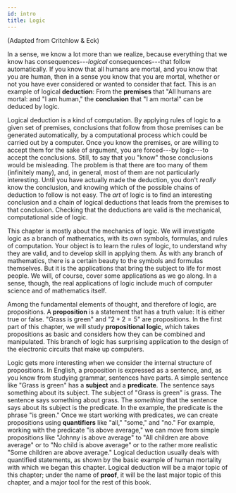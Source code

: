 ```yaml
---
id: intro
title: Logic
---
```


(Adapted from Critchlow & Eck)

In a sense, we know a lot more than we realize,
because everything that we know has consequences---_logical_ 
consequences---that follow automatically.  If you know that all
humans are mortal, and you know that you are human, then in a
sense you know that you are mortal, whether or not you have ever
considered or wanted to consider that fact.  This is an example
of logical **deduction**: From the **premises** that "All
humans are mortal: and "I am human," the **conclusion**
that "I am mortal" can be deduced by logic.

Logical deduction is a kind of computation.  By applying rules
of logic to a given set of premises, conclusions that follow
from those premises can be generated automatically, by a
computational process which could be carried out by a computer.
Once you know the premises, or are willing to accept them for
the sake of argument, you are forced---by logic---to accept
the conclusions.  Still, to say that you "know" those conclusions
would be misleading.  The problem is that there are too many of
them (infinitely many), and, in general, most of them are not
particularly interesting.  Until you have actually made the 
deduction, you don't _really_ know the conclusion, and 
knowing which of the possible chains of deduction to follow
is not easy.  The _art_ of logic is to find
an interesting conclusion and a chain of logical deductions that
leads from the premises to that conclusion.  Checking that the
deductions are valid is the mechanical, computational side of
logic.

This chapter is mostly about the mechanics of logic.  We will 
investigate logic as a branch of mathematics, with its own
symbols, formulas, and rules of computation.  Your object is
to learn the rules of logic, to understand why they are valid,
and to develop skill in applying them.  As with any branch of
mathematics, there is a certain beauty to the symbols and formulas
themselves.  But it is the applications that bring the subject to
life for most people.  We will, of course, cover some applications
as we go along.   In a sense, though, the real applications of
logic include much of computer science and of mathematics itself.

Among the fundamental elements of thought, and therefore of logic, are
propositions.  A **proposition** is a statement that has a truth
value:  It is either true or false.
"Grass is green" and "$2 + 2 = 5$"
are propositions.  In the first part of this chapter, we will
study **propositional logic**, which takes propositions as basic
and considers how they can be combined and manipulated.  This 
branch of logic has surprising application to the design of
the electronic circuits that make up computers.

Logic gets more interesting when we consider the internal
structure of propositions.  In English, a proposition is expressed as
a sentence, and, as you know from studying grammar, sentences have
parts.  A simple sentence like "Grass is green" has a
**subject** and a **predicate**.  The sentence says something
about its subject.  The subject of "Grass is green" is grass.
The sentence says something about grass.  The _something_
that the sentence says about its subject is the predicate.
In the example, the predicate is the phrase "is green."
Once we start working with predicates, we can create propositions
using **quantifiers** like "all," "some," and "no."
For example, working with the predicate "is above average,"
we can move from simple propositions like "Johnny is above
average" to "All children are above average" or to
"No child is above average" or to the rather more realistic
"Some children are above average."  Logical deduction usually
deals with quantified statements, as shown by the basic example of
human mortality with which we began this chapter.  Logical deduction
will be a major topic of this chapter;  under the name of
**proof**, it will be the last major topic of this chapter,
and a major tool for the
rest of this book.